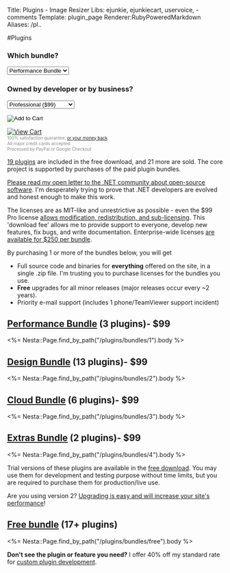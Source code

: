 Title: Plugins - Image Resizer
Libs: ejunkie, ejunkiecart, uservoice, -comments
Template: plugin_page
Renderer:RubyPoweredMarkdown
Aliases: /pl..

#Plugins


<div class="buySidebar">
	<form action="https://www.e-junkie.com/ecom/gb.php?c=cart&amp;i=929356&amp;cl=41912&amp;ejc=2" target="ej_ejc" method="POST" accept-charset="UTF-8">
	<h3>Which bundle?</h3>
	<select name="o1">
	<option value="Performance Bundle">Performance Bundle</option>
	<option value="Designer Bundle">Designer Bundle</option>
	<option value="Cloud Bundle">Cloud Bundle</option>
	<option value="Extras Bundle">Extras Bundle</option>
	</select>
	<h3>Owned by developer or by business?</h3>
	<select name="o2">
	<option value="Pro License">Professional ($99)</option>
	<option value="Enterprise License">Enterprise-wide ($250)</option>
	</select>
	<div style="padding-top:15px;"> </div>
	<input type="image" src="http://www.e-junkie.com/ej/ej_add_to_cart.gif" border="0"  alt="Add to Cart" class="ec_ejc_thkbx" onClick="javascript:return EJEJC_lc(this.parentNode);"/>
	</form>
	<a href="https://www.e-junkie.com/ecom/gb.php?c=cart&amp;cl=41912&amp;ejc=2" target="ej_ejc" class="ec_ejc_thkbx" onClick="javascript:return EJEJC_lc(this);"><img src="http://www.e-junkie.com/ej/ej_view_cart.gif" border="0" alt="View Cart"/></a>
	<div class="info" style="font-size:10px; color:#888888;line-height:1.3em">
	100% satisfaction guarantee, <a href="/purchase/refunds">or your money back</a>.
	<br /> All major credit cards accepted. 
	<br /> Processed by PayPal or Google Checkout
	</div>
</div>


[19 plugins](/plugins/bundles/free) are included in the free download, and 21 more are sold. The core project is supported by purchases of the paid plugin bundles. 

[Please read my open letter to the .NET community about open-source software](/openletter). I'm desperately trying to prove that .NET developers are evolved and honest enough to make this work.

The licenses are as MIT-like and unrestrictive as possible - even the <span class="price">$99</span> Pro license [allows modification, redistribution, and sub-licensing](/licenses/pro). This 'download fee' allows me to provide support to everyone, develop new features, fix bugs, and write documentation. Enterprise-wide licenses [are available for $250 per bundle](/plugins/enterprise).

By purchasing 1 or more of the bundles below, you will get 

 * Full source code and binaries for **everything** offered on the site, in a single .zip file. I'm trusting you to purchase licenses for the bundles you use.
 * **Free** upgrades for all minor releases (major releases occur every ~2 years). 
 * Priority e-mail support (includes 1 phone/TeamViewer support incident)

## [Performance Bundle](/plugins/bundles/1) (3 plugins)- <span class="price">$99</span>


<%= Nesta::Page.find_by_path("/plugins/bundles/1").body %>


## [Design Bundle](/plugins/bundles/2) (13 plugins)- <span class="price">$99</span>

<%= Nesta::Page.find_by_path("/plugins/bundles/2").body %>


## [Cloud Bundle](/plugins/bundles/3) (6 plugins)- <span class="price">$99</span>

<%= Nesta::Page.find_by_path("/plugins/bundles/3").body %>

## [Extras Bundle](/plugins/bundles/4) (2 plugins)- <span class="price">$99</span>

<%= Nesta::Page.find_by_path("/plugins/bundles/4").body %>


Trial versions of these plugins are available in the [free download](/download). You may use them for development and testing purpose without time limits, but you 
are required to purchase them for production/live use.

Are you using version 2? [Upgrading is easy and will increase your site's performance](/docs/2to3/)!

## [Free bundle](/plugins/bundles/free) (17+ plugins)

<%= Nesta::Page.find_by_path("/plugins/bundles/free").body %>


**Don't see the plugin or feature you need?** I offer 40% off my standard rate for [custom plugin development](/plugins/custom).
